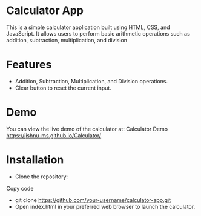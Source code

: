 # Calculator App
This is a simple calculator application built using HTML, CSS, and JavaScript. It allows users to perform basic arithmetic operations such as addition, subtraction, multiplication, and division
# Features
* Addition, Subtraction, Multiplication, and Division operations.
* Clear button to reset the current input.

# Demo
You can view the live demo of the calculator at:
Calculator Demo https://jishnu-ms.github.io/Calculator/

# Installation
* Clone the repository:

Copy code
* git clone https://github.com/your-username/calculator-app.git
* Open index.html in your preferred web browser to launch the calculator.
